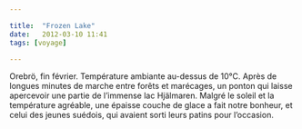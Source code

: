 ```yaml
---

title:  "Frozen Lake"
date:   2012-03-10 11:41
tags: [voyage]

---
```


Orebrö, fin février. Température ambiante au-dessus de 10°C. Après de longues minutes de marche entre forêts et marécages, un ponton qui laisse apercevoir une partie de l’immense lac Hjälmaren. Malgré le soleil et la température agréable, une épaisse couche de glace a fait notre bonheur, et celui des jeunes suédois, qui avaient sorti leurs patins pour l’occasion.